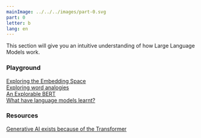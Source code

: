 ```yaml
---
mainImage: ../../../images/part-0.svg
part: 0
letter: b
lang: en
---
```


<div class="content">

This section will give you an intuitive understanding of how Large Language Models work.

### Playground
[Exploring the Embedding Space](https://projector.tensorflow.org/)<br>
[Exploring word analogies](https://lamyiowce.github.io/word2viz/)<br>
[An Explorable BERT](https://huggingface.co/spaces/exbert-project/exbert)<br>
[What have language models learnt?](https://pair.withgoogle.com/explorables/fill-in-the-blank/)<br>


### Resources
[Generative AI exists because of the Transformer](https://ig.ft.com/generative-ai/)<br>

</div>
